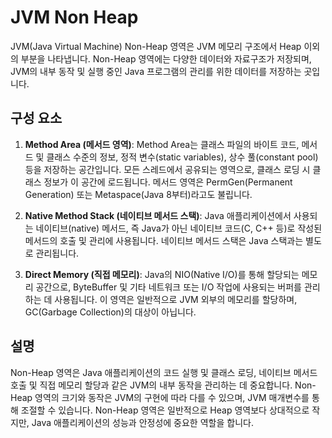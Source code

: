 # JVM Non Heap
JVM(Java Virtual Machine) Non-Heap 영역은 JVM 메모리 구조에서 Heap 이외의 부분을 나타냅니다. 
Non-Heap 영역에는 다양한 데이터와 자료구조가 저장되며, JVM의 내부 동작 및 실행 중인 Java 프로그램의 관리를 위한 데이터를 저장하는 곳입니다.

## 구성 요소
1. **Method Area (메서드 영역)**: Method Area는 클래스 파일의 바이트 코드, 메서드 및 클래스 수준의 정보, 정적 변수(static variables), 상수 풀(constant pool) 등을 저장하는 공간입니다. 
모든 스레드에서 공유되는 영역으로, 클래스 로딩 시 클래스 정보가 이 공간에 로드됩니다. 메서드 영역은 PermGen(Permanent Generation) 또는 Metaspace(Java 8부터)라고도 불립니다.

2. **Native Method Stack (네이티브 메서드 스택)**: Java 애플리케이션에서 사용되는 네이티브(native) 메서드, 즉 Java가 아닌 네이티브 코드(C, C++ 등)로 작성된 메서드의 호출 및 관리에 사용됩니다.
네이티브 메서드 스택은 Java 스택과는 별도로 관리됩니다.

3. **Direct Memory (직접 메모리)**: Java의 NIO(Native I/O)를 통해 할당되는 메모리 공간으로, ByteBuffer 및 기타 네트워크 또는 I/O 작업에 사용되는 버퍼를 관리하는 데 사용됩니다. 
이 영역은 일반적으로 JVM 외부의 메모리를 할당하며, GC(Garbage Collection)의 대상이 아닙니다.

## 설명
Non-Heap 영역은 Java 애플리케이션의 코드 실행 및 클래스 로딩, 네이티브 메서드 호출 및 직접 메모리 할당과 같은 JVM의 내부 동작을 관리하는 데 중요합니다. Non-Heap 영역의 크기와 동작은 JVM의 구현에 따라 다를 수 있으며, JVM 매개변수를 통해 조절할 수 있습니다. 
Non-Heap 영역은 일반적으로 Heap 영역보다 상대적으로 작지만, Java 애플리케이션의 성능과 안정성에 중요한 역할을 합니다.
